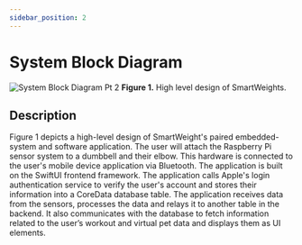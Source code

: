 ```yaml
---
sidebar_position: 2
---
```


# System Block Diagram

![System Block Diagram Pt 2](https://github.com/Capstone-Projects-2024-Spring/project-smartweights/assets/123014795/2863a149-8e81-4b2d-acf2-7d0c05b05baa)
**Figure 1.**
High level design of SmartWeights.

## Description
Figure 1 depicts a high-level design of SmartWeight's paired embedded-system and software application. The user will attach the Raspberry Pi sensor system to a dumbbell and their elbow. This hardware is connected to the user's mobile device application via Bluetooth. The application is built on the SwiftUI frontend framework. The application calls Apple's login authentication service to verify the user's account and stores their information into a CoreData database table. The application receives data from the sensors, processes the data and relays it to another table in the backend. It also communicates with the database to fetch information related to the user’s workout and virtual pet data and displays them as UI elements.

